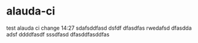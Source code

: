 # alauda-ci

test alauda ci
change 14:27
sdafsddfasd
dsfdf   dfasdfas
rwedafsd
dfasdda
adsf
ddddfasdf
sssdfasd
dfasddfasddfas
